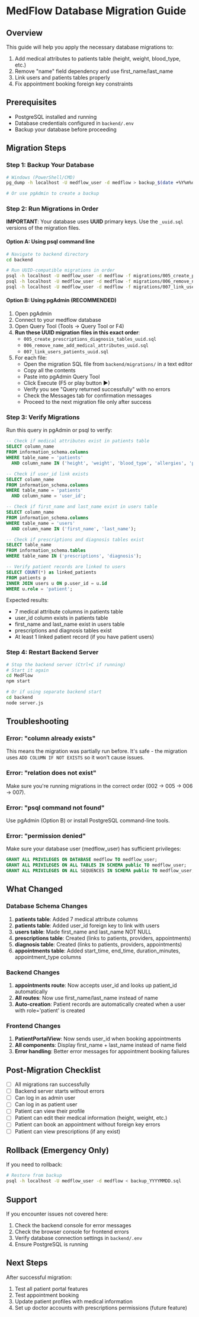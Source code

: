 # MedFlow Database Migration Guide

## Overview
This guide will help you apply the necessary database migrations to:
1. Add medical attributes to patients table (height, weight, blood_type, etc.)
2. Remove "name" field dependency and use first_name/last_name
3. Link users and patients tables properly
4. Fix appointment booking foreign key constraints

## Prerequisites
- PostgreSQL installed and running
- Database credentials configured in `backend/.env`
- Backup your database before proceeding

## Migration Steps

### Step 1: Backup Your Database
```bash
# Windows (PowerShell/CMD)
pg_dump -h localhost -U medflow_user -d medflow > backup_$(date +%Y%m%d).sql

# Or use pgAdmin to create a backup
```

### Step 2: Run Migrations in Order

**IMPORTANT**: Your database uses **UUID** primary keys. Use the `_uuid.sql` versions of the migration files.

#### Option A: Using psql command line
```bash
# Navigate to backend directory
cd backend

# Run UUID-compatible migrations in order
psql -h localhost -U medflow_user -d medflow -f migrations/005_create_prescriptions_diagnosis_tables_uuid.sql
psql -h localhost -U medflow_user -d medflow -f migrations/006_remove_name_add_medical_attributes_uuid.sql
psql -h localhost -U medflow_user -d medflow -f migrations/007_link_users_patients_uuid.sql
```

#### Option B: Using pgAdmin (RECOMMENDED)
1. Open pgAdmin
2. Connect to your medflow database
3. Open Query Tool (Tools → Query Tool or F4)
4. **Run these UUID migration files in this exact order**:
   - `005_create_prescriptions_diagnosis_tables_uuid.sql`
   - `006_remove_name_add_medical_attributes_uuid.sql`
   - `007_link_users_patients_uuid.sql`
5. For each file:
   - Open the migration SQL file from `backend/migrations/` in a text editor
   - Copy all the contents
   - Paste into pgAdmin Query Tool
   - Click Execute (F5 or play button ▶)
   - Verify you see "Query returned successfully" with no errors
   - Check the Messages tab for confirmation messages
   - Proceed to the next migration file only after success

### Step 3: Verify Migrations

Run this query in pgAdmin or psql to verify:
```sql
-- Check if medical attributes exist in patients table
SELECT column_name
FROM information_schema.columns
WHERE table_name = 'patients'
  AND column_name IN ('height', 'weight', 'blood_type', 'allergies', 'past_history', 'family_history', 'current_medications');

-- Check if user_id link exists
SELECT column_name
FROM information_schema.columns
WHERE table_name = 'patients'
  AND column_name = 'user_id';

-- Check if first_name and last_name exist in users table
SELECT column_name
FROM information_schema.columns
WHERE table_name = 'users'
  AND column_name IN ('first_name', 'last_name');

-- Check if prescriptions and diagnosis tables exist
SELECT table_name
FROM information_schema.tables
WHERE table_name IN ('prescriptions', 'diagnosis');

-- Verify patient records are linked to users
SELECT COUNT(*) as linked_patients
FROM patients p
INNER JOIN users u ON p.user_id = u.id
WHERE u.role = 'patient';
```

Expected results:
- 7 medical attribute columns in patients table
- user_id column exists in patients table
- first_name and last_name exist in users table
- prescriptions and diagnosis tables exist
- At least 1 linked patient record (if you have patient users)

### Step 4: Restart Backend Server
```bash
# Stop the backend server (Ctrl+C if running)
# Start it again
cd MedFlow
npm start

# Or if using separate backend start
cd backend
node server.js
```

## Troubleshooting

### Error: "column already exists"
This means the migration was partially run before. It's safe - the migration uses `ADD COLUMN IF NOT EXISTS` so it won't cause issues.

### Error: "relation does not exist"
Make sure you're running migrations in the correct order (002 → 005 → 006 → 007).

### Error: "psql command not found"
Use pgAdmin (Option B) or install PostgreSQL command-line tools.

### Error: "permission denied"
Make sure your database user (medflow_user) has sufficient privileges:
```sql
GRANT ALL PRIVILEGES ON DATABASE medflow TO medflow_user;
GRANT ALL PRIVILEGES ON ALL TABLES IN SCHEMA public TO medflow_user;
GRANT ALL PRIVILEGES ON ALL SEQUENCES IN SCHEMA public TO medflow_user;
```

## What Changed

### Database Schema Changes
1. **patients table**: Added 7 medical attribute columns
2. **patients table**: Added user_id foreign key to link with users
3. **users table**: Made first_name and last_name NOT NULL
4. **prescriptions table**: Created (links to patients, providers, appointments)
5. **diagnosis table**: Created (links to patients, providers, appointments)
6. **appointments table**: Added start_time, end_time, duration_minutes, appointment_type columns

### Backend Changes
1. **appointments route**: Now accepts user_id and looks up patient_id automatically
2. **All routes**: Now use first_name/last_name instead of name
3. **Auto-creation**: Patient records are automatically created when a user with role='patient' is created

### Frontend Changes
1. **PatientPortalView**: Now sends user_id when booking appointments
2. **All components**: Display first_name + last_name instead of name field
3. **Error handling**: Better error messages for appointment booking failures

## Post-Migration Checklist

- [ ] All migrations ran successfully
- [ ] Backend server starts without errors
- [ ] Can log in as admin user
- [ ] Can log in as patient user
- [ ] Patient can view their profile
- [ ] Patient can edit their medical information (height, weight, etc.)
- [ ] Patient can book an appointment without foreign key errors
- [ ] Patient can view prescriptions (if any exist)

## Rollback (Emergency Only)

If you need to rollback:
```bash
# Restore from backup
psql -h localhost -U medflow_user -d medflow < backup_YYYYMMDD.sql
```

## Support

If you encounter issues not covered here:
1. Check the backend console for error messages
2. Check the browser console for frontend errors
3. Verify database connection settings in `backend/.env`
4. Ensure PostgreSQL is running

## Next Steps

After successful migration:
1. Test all patient portal features
2. Test appointment booking
3. Update patient profiles with medical information
4. Set up doctor accounts with prescriptions permissions (future feature)
